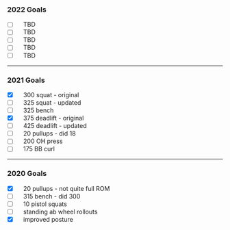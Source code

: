 ### 2022 Goals

- [ ]  TBD
- [ ]  TBD
- [ ]  TBD
- [ ]  TBD
- [ ]  TBD

*****

### 2021 Goals

- [x]  300 squat - original
- [ ]  325 squat - updated
- [ ]  325 bench
- [x]  375 deadlift - original
- [ ]  425 deadlift - updated
- [ ]  20 pullups - did 18
- [ ]  200 OH press
- [ ]  175 BB curl

 *****

### 2020 Goals

- [x]  20 pullups - not quite full ROM
- [ ]  315 bench - did 300
- [ ]  10 pistol squats
- [ ]  standing ab wheel rollouts
- [x]  improved posture
